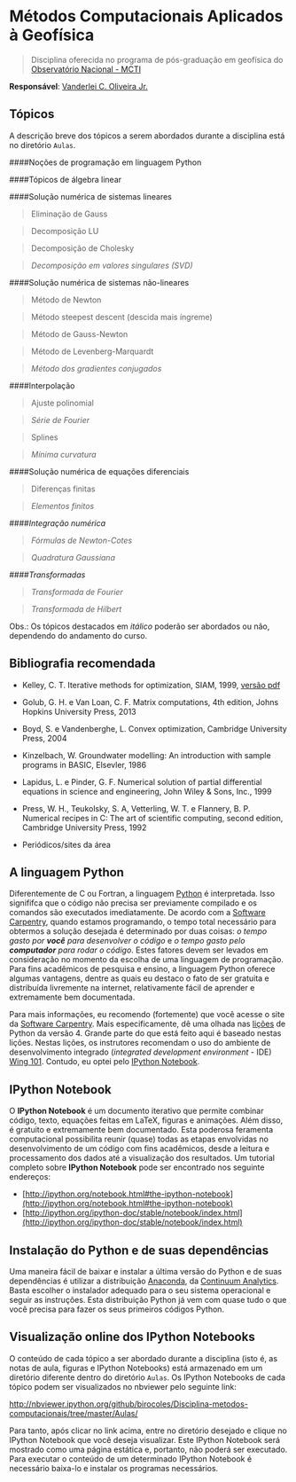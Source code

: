 # Métodos Computacionais Aplicados à Geofísica

> Disciplina oferecida no programa de pós-graduação em 
geofísica do [Observatório Nacional - MCTI](http://www.on.br)

**Responsável**: [Vanderlei C. Oliveira Jr.](http://www.pinga-lab.org/people/oliveira-jr.html)

## Tópicos

A descrição breve dos tópicos a serem abordados durante a 
disciplina está no diretório `Aulas`. 

####Noções de programação em linguagem Python

####Tópicos de álgebra linear

####Solução numérica de sistemas lineares

> Eliminação de Gauss

> Decomposição LU

> Decomposição de Cholesky

> *Decomposição em valores singulares (SVD)*

####Solução numérica de sistemas não-lineares

> Método de Newton

> Método steepest descent (descida mais íngreme)

> Método de Gauss-Newton

> Método de Levenberg-Marquardt

> *Método dos gradientes conjugados*

####Interpolação

> Ajuste polinomial

> *Série de Fourier*

> Splines

> *Mínima curvatura*

####Solução numérica de equações diferenciais

> Diferenças finitas

> *Elementos finitos*

####*Integração numérica*

> *Fórmulas de Newton-Cotes*

> *Quadratura Gaussiana*

####*Transformadas*

> *Transformada de Fourier*

> *Transformada de Hilbert*

Obs.: Os tópicos destacados em *itálico* poderão ser abordados ou não,
dependendo do andamento do curso.

## Bibliografia recomendada

* Kelley, C. T. Iterative methods for optimization, SIAM, 1999, [versão pdf](http://www.siam.org/books/kelley/fr18/)

* Golub, G. H. e Van Loan, C. F. Matrix computations, 4th edition, Johns Hopkins University Press, 2013

* Boyd, S. e Vandenberghe, L. Convex optimization, Cambridge University Press, 2004

* Kinzelbach, W. Groundwater modelling: An introduction with sample programs in BASIC, Elsevler, 1986

* Lapidus, L. e Pinder, G. F. Numerical solution of partial differential equations in science and engineering, John Wiley & Sons, Inc., 1999

* Press, W. H., Teukolsky, S. A, Vetterling, W. T. e Flannery, B. P. Numerical recipes in C: The art of scientific computing, second edition, Cambridge University Press, 1992

* Periódicos/sites da área 

## A linguagem Python

Diferentemente de C ou Fortran, a linguagem [Python](https://www.python.org/) 
é interpretada. Isso signififca que o código não precisa ser previamente 
compilado e os comandos são executados imediatamente. De acordo com a 
[Software Carpentry](http://software-carpentry.org/index.html), quando 
estamos programando, o tempo total necessário para obtermos a solução 
desejada é determinado por duas coisas: *o tempo gasto por **você** para 
desenvolver o código* e *o tempo gasto pelo **computador** para rodar o 
código*. Estes fatores devem ser levados em consideração no momento da 
escolha de uma linguagem de programação. Para fins acadêmicos de pesquisa 
e ensino, a linguagem Python oferece algumas vantagens, dentre as quais 
eu destaco o fato de ser gratuita e distribuída livremente na internet, 
relativamente fácil de aprender e extremamente bem documentada.

Para mais informações, eu recomendo (fortemente) que você acesse o site 
da [Software Carpentry](http://software-carpentry.org/index.html). Mais 
especificamente, dê uma olhada nas [lições](http://software-carpentry.org/v4/python/index.html) 
de Python da versão 4. Grande parte do que está feito aqui é baseado nestas 
lições. Nestas lições, os instrutores recomendam o uso do ambiente de desenvolvimento 
integrado (*integrated development environment* - IDE) 
[Wing 101](http://wingware.com/downloads/wingide-101). Contudo, eu optei pelo 
[IPython Notebook](http://ipython.org/notebook.html#the-ipython-notebook).

## IPython Notebook

O **IPython Notebook** é um documento iterativo que permite combinar 
código, texto, equações feitas em LaTeX, figuras e animações. Além disso, 
é gratuito e extremamente bem documentado. Esta poderosa feramenta computacional 
possibilita reunir (quase) todas as etapas envolvidas no desenvolvimento de 
um código com fins acadêmicos, desde a leitura e processamento dos dados até a 
visualização dos resultados. Um tutorial completo sobre **IPython Notebook** 
pode ser encontrado nos seguinte endereços:

* [http://ipython.org/notebook.html#the-ipython-notebook](http://ipython.org/notebook.html#the-ipython-notebook)
* [http://ipython.org/ipython-doc/stable/notebook/index.html](http://ipython.org/ipython-doc/stable/notebook/index.html)

## Instalação do Python e de suas dependências

Uma maneira fácil de baixar e instalar a última versão do Python e de suas 
dependências é utilizar a distribuição [Anaconda](http://continuum.io/downloads), 
da [Continuum Analytics](http://continuum.io/). Basta escolher o instalador 
adequado para o seu sistema operacional e seguir as instruções. Esta 
distribuição Python já vem com quase tudo o que você precisa para fazer os 
seus primeiros códigos Python.

## Visualização online dos IPython Notebooks

O conteúdo de cada tópico a ser abordado durante a disciplina
(isto é, as notas de aula, figuras e IPython Notebooks)
está armazenado em um diretório diferente dentro do diretório
`Aulas`. Os IPython Notebooks de cada tópico podem ser visualizados 
no nbviewer pelo seguinte link:

http://nbviewer.ipython.org/github/birocoles/Disciplina-metodos-computacionais/tree/master/Aulas/

Para tanto, após clicar no link acima, entre no diretório desejado
e clique no IPython Notebook que você deseja visualizar. Este
IPython Notebook será mostrado como uma página estática e, portanto,
não poderá ser executado. Para executar o conteúdo de um determinado
IPython Notebook é necessário baixa-lo e instalar os programas
necessários.